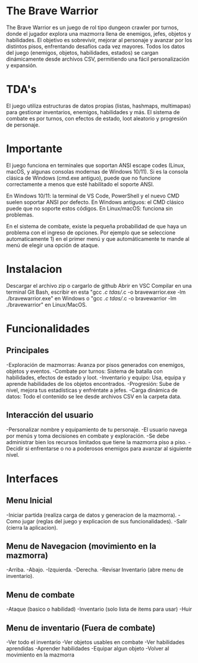 # The Brave Warrior
The Brave Warrior es un juego de rol tipo dungeon crawler por turnos, donde el jugador explora una mazmorra llena de enemigos, jefes, objetos y habilidades. El objetivo es sobrevivir, mejorar al personaje y avanzar por los distintos pisos, enfrentando desafíos cada vez mayores. Todos los datos del juego (enemigos, objetos, habilidades, estados) se cargan dinámicamente desde archivos CSV, permitiendo una fácil personalización y expansión.

# TDA's
El juego utiliza estructuras de datos propias (listas, hashmaps, multimapas) para gestionar inventarios, enemigos, habilidades y más. El sistema de combate es por turnos, con efectos de estado, loot aleatorio y progresión de personaje.

# Importante
El juego funciona en terminales que soportan ANSI escape codes (Linux, macOS, y algunas consolas modernas de Windows 10/11). Si es la consola clásica de Windows (cmd.exe antiguo), puede que no funcione correctamente a menos que esté habilitado el soporte ANSI. 

En Windows 10/11: la terminal de VS Code, PowerShell y el nuevo CMD suelen soportar ANSI por defecto.
En Windows antiguos: el CMD clásico puede que no soporte estos códigos.
En Linux/macOS: funciona sin problemas.

En el sistema de combate, existe la pequeña probabilidad de que haya un problema con el ingreso de opciones. Por ejemplo que se seleccione automaticamente 1) en el primer menú y que automáticamente te mande al menú de elegir una opción de ataque.

# Instalacion
Descargar el archivo zip o cargarlo de github
Abrir en VSC
Compilar en una terminal Git Bash, escribir en esta "gcc *.c tdas/*.c -o bravewarrior.exe -lm
./bravewarrior.exe" en Windows o "gcc *.c tdas/*.c -o bravewarrior -lm
./bravewarrior" en Linux/MacOS.

# Funcionalidades

## Principales
-Exploración de mazmorras: Avanza por pisos generados con enemigos, objetos y eventos.
-Combate por turnos: Sistema de batalla con habilidades, efectos de estado y loot.
-Inventario y equipo: Usa, equipa y aprende habilidades de los objetos encontrados.
-Progresión: Sube de nivel, mejora tus estadísticas y enfréntate a jefes.
-Carga dinámica de datos: Todo el contenido se lee desde archivos CSV en la carpeta data.

## Interacción del usuario
-Personalizar nombre y equipamiento de tu personaje.
-El usuario navega por menús y toma decisiones en combate y exploración.
-Se debe administrar bien los recursos limitados que tiene la mazmorra piso a piso.
-Decidir si enfrentarse o no a poderosos enemigos para avanzar al siguiente nivel.

# Interfaces

## Menu Inicial
-Iniciar partida (realiza carga de datos y generacion de la mazmorra).
-Como jugar (reglas del juego y explicacion de sus funcionalidades).
-Salir (cierra la aplicacion).

## Menu de Navegacion (movimiento en la mazmorra)
-Arriba.
-Abajo.
-Izquierda.
-Derecha.
-Revisar Inventario (abre menu de inventario).

## Menu de combate 
-Ataque (basico o habilidad)
-Inventario (solo lista de items para usar)
-Huir

## Menu de inventario (Fuera de combate)
-Ver todo el inventario
-Ver objetos usables en combate
-Ver habilidades aprendidas
-Aprender habilidades
-Equipar algun objeto
-Volver al movimiento en la mazmorra

